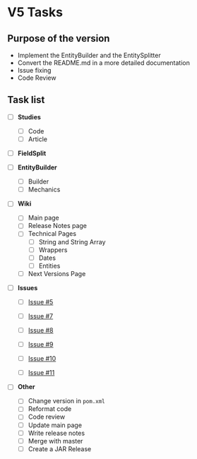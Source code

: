 # V5 Tasks

## Purpose of the version

 * Implement the EntityBuilder and the EntitySplitter
 * Convert the README.md in a more detailed documentation
 * Issue fixing
 * Code Review

## Task list

 - [ ] **Studies**
   - [ ] Code
   - [ ] Article
    
 - [ ] **FieldSplit** 
 
 - [ ] **EntityBuilder**
   - [ ] Builder
   - [ ] Mechanics
   
 - [ ] **Wiki**
   - [ ] Main page
   - [ ] Release Notes page
   - [ ] Technical Pages
     - [ ] String and String Array 
     - [ ] Wrappers 
     - [ ] Dates
     - [ ] Entities 
   - [ ] Next Versions Page
  
  - [ ] **Issues**
    - [ ] [Issue #5](https://github.com/ortolanph/stringsplitter/issues/5)
    - [ ] [Issue #7](https://github.com/ortolanph/stringsplitter/issues/7)
    - [ ] [Issue #8](https://github.com/ortolanph/stringsplitter/issues/8)
    - [ ] [Issue #9](https://github.com/ortolanph/stringsplitter/issues/9)
    - [ ] [Issue #10](https://github.com/ortolanph/stringsplitter/issues/10)
    - [ ] [Issue #11](https://github.com/ortolanph/stringsplitter/issues/11)
            

- [ ] **Other**
  - [ ] Change version in `pom.xml`
  - [ ] Reformat code
  - [ ] Code review
  - [ ] Update main page
  - [ ] Write release notes
  - [ ] Merge with master
  - [ ] Create a JAR Release